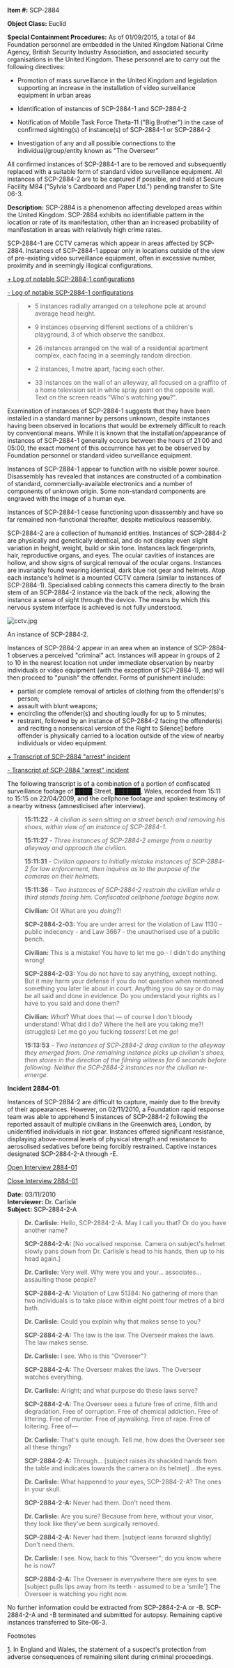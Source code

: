 **Item #:** SCP-2884

**Object Class:** Euclid

**Special Containment Procedures:** As of 01/09/2015, a total of 84 Foundation personnel are embedded in the United Kingdom National Crime Agency, British Security Industry Association, and associated security organisations in the United Kingdom. These personnel are to carry out the following directives:

*   Promotion of mass surveillance in the United Kingdom and legislation supporting an increase in the installation of video surveillance equipment in urban areas

*   Identification of instances of SCP-2884-1 and SCP-2884-2

*   Notification of Mobile Task Force Theta-11 ("Big Brother") in the case of confirmed sighting(s) of instance(s) of SCP-2884-1 or SCP-2884-2

*   Investigation of any and all possible connections to the individual/group/entity known as "The Overseer"

All confirmed instances of SCP-2884-1 are to be removed and subsequently replaced with a suitable form of standard video surveillance equipment. All instances of SCP-2884-2 are to be captured if possible, and held at Secure Facility M84 ("Sylvia's Cardboard and Paper Ltd.") pending transfer to Site 06-3.

**Description:** SCP-2884 is a phenomenon affecting developed areas within the United Kingdom. SCP-2884 exhibits no identifiable pattern in the location or rate of its manifestation, other than an increased probability of manifestation in areas with relatively high crime rates.

SCP-2884-1 are CCTV cameras which appear in areas affected by SCP-2884. Instances of SCP-2884-1 appear only in locations outside of the view of pre-existing video surveillance equipment, often in excessive number, proximity and in seemingly illogical configurations.

[+ Log of notable SCP-2884-1 configurations](javascript:;)

[\- Log of notable SCP-2884-1 configurations](javascript:;)

> *   5 instances radially arranged on a telephone pole at around average head height.
> 
> *   9 instances observing different sections of a children's playground, 3 of which observe the sandbox.
> 
> *   26 instances arranged on the wall of a residential apartment complex, each facing in a seemingly random direction.
> 
> *   2 instances, 1 metre apart, facing each other.
> 
> *   33 instances on the wall of an alleyway, all focused on a graffito of a home television set in white spray paint on the opposite wall. Text on the screen reads "Who's watching **you**?".

Examination of instances of SCP-2884-1 suggests that they have been installed in a standard manner by persons unknown, despite instances having been observed in locations that would be extremely difficult to reach by conventional means. While it is known that the installation/appearance of instances of SCP-2884-1 generally occurs between the hours of 21:00 and 05:00, the exact moment of this occurrence has yet to be observed by Foundation personnel or standard video surveillance equipment.

Instances of SCP-2884-1 appear to function with no visible power source. Disassembly has revealed that instances are constructed of a combination of standard, commercially-available electronics and a number of components of unknown origin. Some non-standard components are engraved with the image of a human eye.

Instances of SCP-2884-1 cease functioning upon disassembly and have so far remained non-functional thereafter, despite meticulous reassembly.

SCP-2884-2 are a collection of humanoid entities. Instances of SCP-2884-2 are physically and genetically identical, and do not display even slight variation in height, weight, build or skin tone. Instances lack fingerprints, hair, reproductive organs, and eyes. The ocular cavities of instances are hollow, and show signs of surgical removal of the ocular organs. Instances are invariably found wearing identical, dark blue riot gear and helmets. Atop each instance's helmet is a mounted CCTV camera (similar to instances of SCP-2884-1). Specialised cabling connects this camera directly to the brain stem of an SCP-2884-2 instance via the back of the neck, allowing the instance a sense of sight through the device. The means by which this nervous system interface is achieved is not fully understood.

![cctv.jpg](http://scp-wiki.wdfiles.com/local--files/scp-2884/cctv.jpg)

An instance of SCP-2884-2.

Instances of SCP-2884-2 appear in an area when an instance of SCP-2884-1 observes a perceived "criminal" act. Instances will appear in groups of 2 to 10 in the nearest location not under immediate observation by nearby individuals or video equipment (with the exception of SCP-2884-1), and will then proceed to "punish" the offender. Forms of punishment include:

*   partial or complete removal of articles of clothing from the offender(s)'s person;
*   assault with blunt weapons;
*   encircling the offender(s) and shouting loudly for up to 5 minutes;
*   restraint, followed by an instance of SCP-2884-2 facing the offender(s) and reciting a nonsensical version of the Right to Silence[1](javascript:;) before offender is physically carried to a location outside of the view of nearby individuals or video equipment.

[+ Transcript of SCP-2884 "arrest" incident](javascript:;)

[\- Transcript of SCP-2884 "arrest" incident](javascript:;)

The following transcript is of a combination of a portion of confiscated surveillance footage of ████ Street, ██████, Wales, recorded from 15:11 to 15:15 on 22/04/2009, and the cellphone footage and spoken testimony of a nearby witness (amnesticised after interview).

> **<begin transcript>**
> 
> **15:11:22** - _A civilian is seen sitting on a street bench and removing his shoes, within view of an instance of SCP-2884-1._
> 
> **15:11:27** - _Three instances of SCP-2884-2 emerge from a nearby alleyway and approach the civilian._
> 
> **15:11:31** - _Civilian appears to initially mistake instances of SCP-2884-2 for law enforcement, then inquires as to the purpose of the cameras on their helmets._
> 
> **15:11:36** - _Two instances of SCP-2884-2 restrain the civilian while a third stands facing him. Confiscated cellphone footage begins now._
> 
> **Civilian:** Oi! What are you _doing_?!
> 
> **SCP-2884-2-03:** You are under arrest for the violation of Law 1130 - public indecency - and Law 3667 - the unauthorised use of a public bench.
> 
> **Civilian:** This is a mistake! You have to let me go - I didn't do anything wrong!
> 
> **SCP-2884-2-03:** You do not have to say anything, except nothing. But it may harm your defense if you do not question when mentioned something you later lie about in court. Anything you do say or do may be all said and done in evidence. Do you understand your rights as I have to you said and done them?
> 
> **Civilian:** _What_? What does that — of course I don't bloody understand! What did I do? Where the hell are you taking me?! (struggles) Let me go you fucking _tossers_! Let me _go_!
> 
> **15:13:53** - _Two instances of SCP-2884-2 drag civilian to the alleyway they emerged from. One remaining instance picks up civilian's shoes, then stares in the direction of the filming witness for 6 seconds before following. Neither the SCP-2884-2 instances nor the civilian re-emerge._
> 
> **<end transcript>**

**Incident 2884-01**:

Instances of SCP-2884-2 are difficult to capture, mainly due to the brevity of their appearances. However, on 02/11/2010, a Foundation rapid response team was able to apprehend 5 instances of SCP-2884-2 following the reported assault of multiple civilians in the Greenwich area, London, by unidentified individuals in riot gear. Instances offered significant resistance, displaying above-normal levels of physical strength and resistance to aerosolised sedatives before being forcibly restrained. Captive instances designated SCP-2884-2-A through -E.

[Open Interview 2884-01](javascript:;)

[Close Interview 2884-01](javascript:;)

**Date:** 03/11/2010  
**Interviewer:** Dr. Carlisle  
**Subject:** SCP-2884-2-A

> **<begin transcript>**
> 
> **Dr. Carlisle:** Hello, SCP-2884-2-A. May I call you that? Or do you have another name?
> 
> **SCP-2884-2-A:** \[No vocalised response. Camera on subject's helmet slowly pans down from Dr. Carlisle's head to his hands, then up to his head again.\]
> 
> **Dr. Carlisle:** Very well. Why were you and your… associates… assaulting those people?
> 
> **SCP-2884-2-A:** Violation of Law 51384: No gathering of more than two individuals is to take place within eight point four metres of a bird bath.
> 
> **Dr. Carlisle:** Could you explain why that makes sense to you?
> 
> **SCP-2884-2-A:** The law is the law. The Overseer makes the laws. The law makes sense.
> 
> **Dr. Carlisle:** I see. Who is this "Overseer"?
> 
> **SCP-2884-2-A:** The Overseer makes the laws. The Overseer watches everything.
> 
> **Dr. Carlisle:** Alright; and what purpose do these laws serve?
> 
> **SCP-2884-2-A:** The Overseer sees a future free of crime, filth and degradation. Free of corruption. Free of chemical addiction. Free of littering. Free of murder. Free of jaywalking. Free of rape. Free of loitering. Free of—
> 
> **Dr. Carlisle:** That's quite enough. Tell me, how does the Overseer see all these things?
> 
> **SCP-2884-2-A:** Through… \[subject raises its shackled hands from the table and indicates towards the camera on its helmet\] …the eyes.
> 
> **Dr. Carlisle:** What happened to _your_ eyes, SCP-2884-2-A? The ones in your skull.
> 
> **SCP-2884-2-A:** Never had them. Don't need them.
> 
> **Dr. Carlisle:** Are you sure? Because from here, without your visor, they look like they've been surgically removed.
> 
> **SCP-2884-2-A:** Never had them. \[subject leans forward slightly\] Don't need them.
> 
> **Dr. Carlisle:** I see. Now, back to this "Overseer"; do you know where he is now?
> 
> **SCP-2884-2-A:** The Overseer is everywhere there are eyes to see. \[subject pulls lips away from its teeth - assumed to be a 'smile'\] The Overseer is watching you right now.
> 
> **<end transcript>**

No further information could be extracted from SCP-2884-2-A or -B. SCP-2884-2-A and -B terminated and submitted for autopsy. Remaining captive instances transferred to Site-06-3.

Footnotes

[1](javascript:;). In England and Wales, the statement of a suspect's protection from adverse consequences of remaining silent during criminal proceedings.